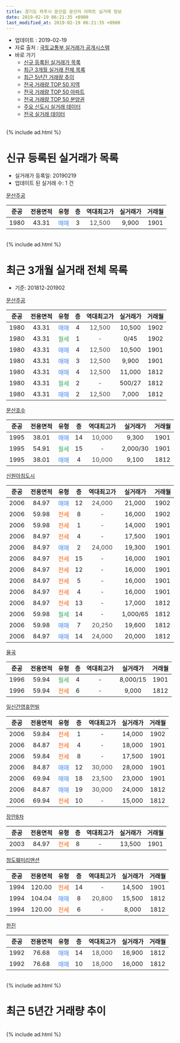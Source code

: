 ```yaml
---
title: 경기도 파주시 문산읍 문산리 아파트 실거래 정보
date: 2019-02-19 06:21:35 +0900
last_modified_at: 2019-02-19 06:21:35 +0900
---
```


* 업데이트 : 2019-02-19
* 자료 출처 : [국토교통부 실거래가 공개시스템](http://rt.molit.go.kr)
* 바로 가기
    * [신규 등록된 실거래가 목록](#신규-등록된-실거래가-목록)
    * [최근 3개월 실거래 전체 목록](#최근-3개월-실거래-전체-목록)
    * [최근 5년간 거래량 추이](#최근-5년간-거래량-추이)
    * [전국 거래량 TOP 50 지역](https://ayogom.github.io/apt-trade-info/최근-3개월-전국에서-가장-거래가-많이-발생한-지역)
    * [전국 거래량 TOP 50 아파트](https://ayogom.github.io/apt-trade-info/최근-3개월-전국에서-가장-거래가-많이-발생한-아파트)
    * [전국 거래량 TOP 50 분양권](https://ayogom.github.io/apt-trade-info/최근-3개월-전국에서-가장-거래가-많이-발생한-분양권)
    * [주요 신도시 실거래 데이터](https://ayogom.github.io/apt-trade-info/주요-신도시)
    * [전국 실거래 데이터](https://ayogom.github.io/apt-trade-info/전국)
<br>
{% include ad.html %}
<br>

# 신규 등록된 실거래가 목록
* 실거래가 등록일: 20190219
* 업데이트 된 실거래 수: 1 건


[문산주공](https://search.naver.com/search.naver?query=%EA%B2%BD%EA%B8%B0%EB%8F%84+%ED%8C%8C%EC%A3%BC%EC%8B%9C+%EB%AC%B8%EC%82%B0%EC%9D%8D+%EB%AC%B8%EC%82%B0%EB%A6%AC+%EB%AC%B8%EC%82%B0%EC%A3%BC%EA%B3%B5)

|준공|전용면적|유형|층|역대최고가|실거래가|거래월|
|:---:|:---:|:---:|:---:|:---:|:---:|:---:|
|1980|43.31|<span style="color:#4285f3">매매</span>|3|<span style="color:#444444">12,500</span>|9,900|1901|


<br>
{% include ad.html %}
<br>

# 최근 3개월 실거래 전체 목록
* 기준: 201812-201902


[문산주공](https://search.naver.com/search.naver?query=%EA%B2%BD%EA%B8%B0%EB%8F%84+%ED%8C%8C%EC%A3%BC%EC%8B%9C+%EB%AC%B8%EC%82%B0%EC%9D%8D+%EB%AC%B8%EC%82%B0%EB%A6%AC+%EB%AC%B8%EC%82%B0%EC%A3%BC%EA%B3%B5)

|준공|전용면적|유형|층|역대최고가|실거래가|거래월|
|:---:|:---:|:---:|:---:|:---:|:---:|:---:|
|1980|43.31|<span style="color:#4285f3">매매</span>|4|<span style="color:#444444">12,500</span>|10,500|1902|
|1980|43.31|<span style="color:#34a853">월세</span>|1|<span style="color:#444444">-</span>|0/45|1902|
|1980|43.31|<span style="color:#4285f3">매매</span>|4|<span style="color:#444444">12,500</span>|10,500|1901|
|1980|43.31|<span style="color:#4285f3">매매</span>|3|<span style="color:#444444">12,500</span>|9,900|1901|
|1980|43.31|<span style="color:#4285f3">매매</span>|4|<span style="color:#444444">12,500</span>|11,000|1812|
|1980|43.31|<span style="color:#34a853">월세</span>|2|<span style="color:#444444">-</span>|500/27|1812|
|1980|43.31|<span style="color:#4285f3">매매</span>|2|<span style="color:#444444">12,500</span>|7,000|1812|

[문산호수](https://search.naver.com/search.naver?query=%EA%B2%BD%EA%B8%B0%EB%8F%84+%ED%8C%8C%EC%A3%BC%EC%8B%9C+%EB%AC%B8%EC%82%B0%EC%9D%8D+%EB%AC%B8%EC%82%B0%EB%A6%AC+%EB%AC%B8%EC%82%B0%ED%98%B8%EC%88%98)

|준공|전용면적|유형|층|역대최고가|실거래가|거래월|
|:---:|:---:|:---:|:---:|:---:|:---:|:---:|
|1995|38.01|<span style="color:#4285f3">매매</span>|14|<span style="color:#444444">10,000</span>|9,300|1901|
|1995|54.91|<span style="color:#34a853">월세</span>|15|<span style="color:#444444">-</span>|2,000/30|1901|
|1995|38.01|<span style="color:#4285f3">매매</span>|4|<span style="color:#444444">10,000</span>|9,100|1812|

[신원아침도시](https://search.naver.com/search.naver?query=%EA%B2%BD%EA%B8%B0%EB%8F%84+%ED%8C%8C%EC%A3%BC%EC%8B%9C+%EB%AC%B8%EC%82%B0%EC%9D%8D+%EB%AC%B8%EC%82%B0%EB%A6%AC+%EC%8B%A0%EC%9B%90%EC%95%84%EC%B9%A8%EB%8F%84%EC%8B%9C)

|준공|전용면적|유형|층|역대최고가|실거래가|거래월|
|:---:|:---:|:---:|:---:|:---:|:---:|:---:|
|2006|84.97|<span style="color:#4285f3">매매</span>|12|<span style="color:#444444">24,000</span>|21,000|1902|
|2006|59.98|<span style="color:#ff5a00">전세</span>|8|<span style="color:#444444">-</span>|16,000|1902|
|2006|59.98|<span style="color:#ff5a00">전세</span>|1|<span style="color:#444444">-</span>|14,000|1901|
|2006|84.97|<span style="color:#ff5a00">전세</span>|4|<span style="color:#444444">-</span>|17,500|1901|
|2006|84.97|<span style="color:#4285f3">매매</span>|2|<span style="color:#444444">24,000</span>|19,300|1901|
|2006|84.97|<span style="color:#ff5a00">전세</span>|15|<span style="color:#444444">-</span>|16,000|1901|
|2006|84.97|<span style="color:#ff5a00">전세</span>|12|<span style="color:#444444">-</span>|16,000|1901|
|2006|84.97|<span style="color:#ff5a00">전세</span>|5|<span style="color:#444444">-</span>|16,000|1901|
|2006|84.97|<span style="color:#ff5a00">전세</span>|4|<span style="color:#444444">-</span>|16,000|1901|
|2006|84.97|<span style="color:#ff5a00">전세</span>|13|<span style="color:#444444">-</span>|17,000|1812|
|2006|59.98|<span style="color:#34a853">월세</span>|14|<span style="color:#444444">-</span>|1,000/65|1812|
|2006|59.98|<span style="color:#4285f3">매매</span>|7|<span style="color:#444444">20,250</span>|19,600|1812|
|2006|84.97|<span style="color:#4285f3">매매</span>|14|<span style="color:#444444">24,000</span>|20,000|1812|

[율곡](https://search.naver.com/search.naver?query=%EA%B2%BD%EA%B8%B0%EB%8F%84+%ED%8C%8C%EC%A3%BC%EC%8B%9C+%EB%AC%B8%EC%82%B0%EC%9D%8D+%EB%AC%B8%EC%82%B0%EB%A6%AC+%EC%9C%A8%EA%B3%A1)

|준공|전용면적|유형|층|역대최고가|실거래가|거래월|
|:---:|:---:|:---:|:---:|:---:|:---:|:---:|
|1996|59.94|<span style="color:#34a853">월세</span>|4|<span style="color:#444444">-</span>|8,000/15|1901|
|1996|59.94|<span style="color:#ff5a00">전세</span>|6|<span style="color:#444444">-</span>|9,000|1812|

[일신건영휴먼빌](https://search.naver.com/search.naver?query=%EA%B2%BD%EA%B8%B0%EB%8F%84+%ED%8C%8C%EC%A3%BC%EC%8B%9C+%EB%AC%B8%EC%82%B0%EC%9D%8D+%EB%AC%B8%EC%82%B0%EB%A6%AC+%EC%9D%BC%EC%8B%A0%EA%B1%B4%EC%98%81%ED%9C%B4%EB%A8%BC%EB%B9%8C)

|준공|전용면적|유형|층|역대최고가|실거래가|거래월|
|:---:|:---:|:---:|:---:|:---:|:---:|:---:|
|2006|59.84|<span style="color:#ff5a00">전세</span>|1|<span style="color:#444444">-</span>|14,000|1902|
|2006|84.87|<span style="color:#ff5a00">전세</span>|4|<span style="color:#444444">-</span>|18,000|1901|
|2006|59.84|<span style="color:#ff5a00">전세</span>|8|<span style="color:#444444">-</span>|17,500|1901|
|2006|84.87|<span style="color:#4285f3">매매</span>|12|<span style="color:#444444">30,000</span>|28,000|1901|
|2006|69.94|<span style="color:#4285f3">매매</span>|18|<span style="color:#444444">23,500</span>|23,000|1901|
|2006|84.87|<span style="color:#4285f3">매매</span>|19|<span style="color:#444444">30,000</span>|24,000|1812|
|2006|69.94|<span style="color:#ff5a00">전세</span>|10|<span style="color:#444444">-</span>|15,000|1812|

[장안8차](https://search.naver.com/search.naver?query=%EA%B2%BD%EA%B8%B0%EB%8F%84+%ED%8C%8C%EC%A3%BC%EC%8B%9C+%EB%AC%B8%EC%82%B0%EC%9D%8D+%EB%AC%B8%EC%82%B0%EB%A6%AC+%EC%9E%A5%EC%95%888%EC%B0%A8)

|준공|전용면적|유형|층|역대최고가|실거래가|거래월|
|:---:|:---:|:---:|:---:|:---:|:---:|:---:|
|2003|84.97|<span style="color:#ff5a00">전세</span>|8|<span style="color:#444444">-</span>|13,500|1901|

[청도훼미리맨션](https://search.naver.com/search.naver?query=%EA%B2%BD%EA%B8%B0%EB%8F%84+%ED%8C%8C%EC%A3%BC%EC%8B%9C+%EB%AC%B8%EC%82%B0%EC%9D%8D+%EB%AC%B8%EC%82%B0%EB%A6%AC+%EC%B2%AD%EB%8F%84%ED%9B%BC%EB%AF%B8%EB%A6%AC%EB%A7%A8%EC%85%98)

|준공|전용면적|유형|층|역대최고가|실거래가|거래월|
|:---:|:---:|:---:|:---:|:---:|:---:|:---:|
|1994|120.00|<span style="color:#ff5a00">전세</span>|14|<span style="color:#444444">-</span>|14,500|1901|
|1994|104.04|<span style="color:#4285f3">매매</span>|8|<span style="color:#444444">20,800</span>|15,500|1812|
|1994|120.00|<span style="color:#ff5a00">전세</span>|6|<span style="color:#444444">-</span>|8,000|1812|

[한진](https://search.naver.com/search.naver?query=%EA%B2%BD%EA%B8%B0%EB%8F%84+%ED%8C%8C%EC%A3%BC%EC%8B%9C+%EB%AC%B8%EC%82%B0%EC%9D%8D+%EB%AC%B8%EC%82%B0%EB%A6%AC+%ED%95%9C%EC%A7%84)

|준공|전용면적|유형|층|역대최고가|실거래가|거래월|
|:---:|:---:|:---:|:---:|:---:|:---:|:---:|
|1992|76.68|<span style="color:#4285f3">매매</span>|14|<span style="color:#444444">18,000</span>|16,900|1812|
|1992|76.68|<span style="color:#4285f3">매매</span>|10|<span style="color:#444444">18,000</span>|16,000|1812|


<br>
{% include ad.html %}
<br>

# 최근 5년간 거래량 추이


<div style="width:100%;">
    <canvas id="deal_progress" height="200"></canvas>
</div>

<script>
new Chart(document.getElementById("deal_progress"), {
    type: 'line',
    data: {
        labels: ['201402','201403','201404','201405','201406','201407','201408','201409','201410','201411','201412','201501','201502','201503','201504','201505','201506','201507','201508','201509','201510','201511','201512','201601','201602','201603','201604','201605','201606','201607','201608','201609','201610','201611','201612','201701','201702','201703','201704','201705','201706','201707','201708','201709','201710','201711','201712','201801','201802','201803','201804','201805','201806','201807','201808','201809','201810','201811','201812','201901','201902'],
        datasets: [{
            label: '매매',
            pointRadius: 1,
            data: [26, 15, 13, 5, 14, 20, 12, 14, 26, 10, 11, 12, 10, 19, 26, 18, 25, 16, 15, 21, 25, 13, 14, 17, 16, 19, 17, 21, 32, 30, 25, 13, 29, 12, 17, 8, 22, 13, 26, 26, 18, 19, 20, 13, 18, 13, 8, 14, 13, 18, 12, 29, 15, 12, 9, 8, 17, 6, 9, 6, 2],
            borderColor: "rgba(255, 201, 14, 1)",
            backgroundColor: "rgba(255, 201, 14, 0.5)",
            fill: false,
            lineTension: 0
        },{
            label: '전월세',
            pointRadius: 1,
            data: [16, 16, 15, 13, 14, 17, 25, 10, 32, 17, 13, 16, 15, 19, 21, 15, 14, 14, 13, 11, 18, 15, 9, 12, 13, 13, 17, 14, 14, 12, 22, 16, 19, 17, 12, 7, 12, 17, 15, 20, 8, 16, 8, 11, 13, 9, 7, 7, 12, 12, 8, 8, 16, 13, 10, 10, 8, 9, 6, 12, 3],
            borderColor: "rgba(0, 141, 185, 1)",
            backgroundColor: "rgba(0, 141, 185, 0.5)",
            fill: false,
            lineTension: 0
        }
        ]
    },
    options: {
        responsive: true,
        title: {
            display: false
        },
        tooltips: {
            mode: 'index',
            intersect: false
        },
        hover: {
            mode: 'nearest',
            intersect: true
        },
        scales: {
            xAxes: [{
                display: true,
                scaleLabel: {
                    display: true,
                    labelString: '년/월'
                }
            }],
            yAxes: [{
                display: true,
                ticks: {
                    suggestedMin: 0,
                },
                scaleLabel: {
                    display: true,
                    labelString: '실거래 수'
                }
            }]
        }
    }
});

</script>


<br>
{% include ad.html %}
<br>

